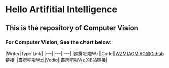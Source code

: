# Hello Artifitial Intelligence
  ## This is the repository of Computer Vision
  ### For Computer Vision, See the chart below:
  |Writer|Type|Link|
  |---||---||---|
  |霹雳吧啦Wz||Code||[WZMIAOMIAO的Github链接](https://github.com/WZMIAOMIAO/deep-learning-for-image-processing)|
  |霹雳吧啦Wz||Vedio||[霹雳吧啦Wz的B站链接](https://space.bilibili.com/18161609)|
  

